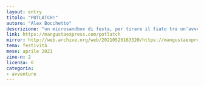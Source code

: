 ```yaml
---
layout: entry
titolo: "POTLATCH!"
autore: "Alex Bocchetto"
descrizione: "un microsandbox di festa, per tirare il fiato tra un'avventura e l'altra o mettersi nei guai da soli."
link: https://mangustaexpress.com/potlatch
mirror: http://web.archive.org/web/20210526163320/https://mangustaexpress.com/potlatch
tema: festività
mese: aprile 2021
zine-n: 2
licenza: ©
categoria:
- avventure
---
```


